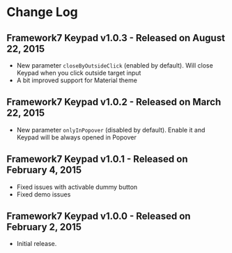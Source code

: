 # Change Log

## Framework7 Keypad v1.0.3 - Released on August 22, 2015

  * New parameter `closeByOutsideClick` (enabled by default). Will close Keypad when you click outside target input
  * A bit improved support for Material theme

## Framework7 Keypad v1.0.2 - Released on March 22, 2015

  * New parameter `onlyInPopover` (disabled by default). Enable it and Keypad will be always opened in Popover

## Framework7 Keypad v1.0.1 - Released on February 4, 2015

  * Fixed issues with activable dummy button
  * Fixed demo issues

## Framework7 Keypad v1.0.0 - Released on February 2, 2015

  * Initial release. 
